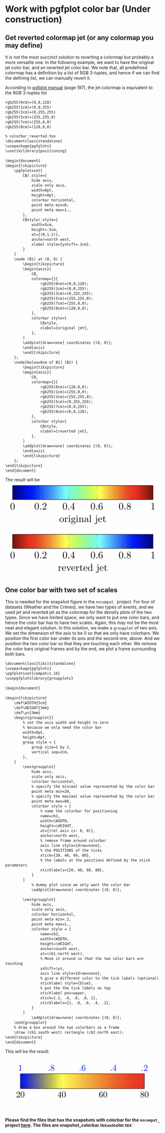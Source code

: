 # Work with pgfplot color bar (Under construction)

## Get reverted colormap jet (or any colormap you may define)
It is not the most succinct solution to reverting a colormap but probably a more versatile one.
In the following example, we want to have the original jet color bar, and an reverted jet color bar. 
We note that, all predefined colormap has a definition by a list of RGB 3-tuples, and hence if we can find the defining list, we can manually revert it.

According to [pgfplot manual](https://mirrors.concertpass.com/tex-archive/graphics/pgf/contrib/pgfplots/doc/pgfplots.pdf#page=194) (page 197), the jet colormap is equivalent to the RGB 3-tuples list
```
rgb255(0cm)=(0,0,128) 
rgb255(1cm)=(0,0,255)
rgb255(3cm)=(0,255,255) 
rgb255(5cm)=(255,255,0) 
rgb255(7cm)=(255,0,0) 
rgb255(8cm)=(128,0,0)
```
```
% colorbar_reverted.tex
\documentclass{standalone}
\usepackage{pgfplots}
\usetikzlibrary{positioning}

\begin{document}
\begin{tikzpicture}
	\pgfplotsset{
		CB/.style={
			hide axis,
			scale only axis,
			width=0pt,
			height=0pt,
			colorbar horizontal, 
			point meta min=0,
			point meta max=1.,
		},
		CBstyle/.style={
			width=5cm,
			height=.5cm,
			at={(0,1.2)},
			anchor=north west,
			xlabel style={yshift=.1cm},	
		}
	}
	\node (B1) at (0, 0) {
		\begin{tikzpicture}
		\begin{axis}[
			CB,
			colormap={}{
				rgb255(0cm)=(0,0,128); 
				rgb255(1cm)=(0,0,255); 
				rgb255(3cm)=(0,255,255); 
				rgb255(5cm)=(255,255,0); 
				rgb255(7cm)=(255,0,0); 
				rgb255(8cm)=(128,0,0);
			},
			colorbar style={
				CBstyle,
				xlabel={original jet},
			},
		]
		\addplot[draw=none] coordinates {(0, 0)};
		\end{axis}
		\end{tikzpicture}
	};
	\node[below=0cm of B1] (B2) {
		\begin{tikzpicture}
		\begin{axis}[
			CB,
			colormap={}{
				rgb255(0cm)=(128,0,0);
				rgb255(1cm)=(255,0,0); 
				rgb255(3cm)=(255,255,0); 
				rgb255(5cm)=(0,255,255); 
				rgb255(7cm)=(0,0,255); 
				rgb255(8cm)=(0,0,128); 
			},
			colorbar style={
				CBstyle,
				xlabel={reverted jet},
			},
		]
		\addplot[draw=none] coordinates {(0, 0)};
		\end{axis}
		\end{tikzpicture}
	};
\end{tikzpicture}
\end{document}
```
The result will be ![reverted color bar](/uploads/colorbar_reverted.png)

## One color bar with two set of scales
This is needed for the snapshot figure in the `nncomput_` project. 
For four of datasets (Weather and the Crimes), we have two types of events, 
and we used jet and reverted jet as the colormap for the density plots of the two types.
Since we have limited space, we only want to put one color bars, 
and hence the color bar has to have two scales. 
Again, this may not be the most neat and elegant solution. 
In this solution, we make a `groupplot` of two axis. 
We set the dimension of the axis to be 0 so that we only have colorbars.
We position the first color bar under its axis and the second one, above. 
And we position the two color bar so that they are touching each other. 
We remove the color bars original frames and by the end, we plot a frame surrounding both bars.
```
\documentclass[tikz]{standalone}
\usepackage{pgfplots}
\pgfplotsset{compat=1.16}
\usepgfplotslibrary{groupplots}

\begin{document}

\begin{tikzpicture}
	\def\WIDTH{5cm}
	\def\HEIGHT{3mm}
	\def\ys{3mm}
	\begin{groupplot}[
		% set the axis width and height to zero
		% because we only need the color bar
		width=0pt, 
		height=0pt,
		group style = {
			group size=1 by 2,
			vertical sep=2cm,
		},
	]
		\nextgroupplot[
			hide axis,
			scale only axis,
			colorbar horizontal,
			% specify the minimal value represented by the color bar
			point meta min=20,
			% specify the maximal value represented by the color bar
			point meta max=80, 
			colorbar style = {
				% name the colorbar for positioning
				name=cb1,
				width=\WIDTH,
				height=\HEIGHT,
				at={(rel axis cs: 0, 0)},
				anchor=north west,
				% remove frame around colorbar
				axis line style={draw=none}, 
				% the POSITIONS of the ticks
				xtick={20, 40, 60, 80}, 
				% the labels at the positions defined by the xtick parameters
				xticklabels={20, 40, 60, 80}, 
			}
		]
			% dummy plot since we only want the color bar
			\addplot[draw=none] coordinates {(0, 0)};
      
		\nextgroupplot[
			hide axis,
			scale only axis,
			colorbar horizontal,
			point meta min=.2,
			point meta max=1.,
			colorbar style = {
				name=cb2,
				width=\WIDTH,
				height=\HEIGHT,
				anchor=south west,
				at=(cb1.north west),
				% Move it around so that the two color bars are touching 
				yshift=\ys,
				axis line style={draw=none},
				% give a different color to the tick labels (optional)
				xticklabel style={blue},
				% put the the tick labels on top
				xticklabel pos=upper,
				xtick={.2, .4, .6, .8, 1},
				xticklabels={1, .8, .6, .4, .2},
			}
		]
			\addplot[draw=none] coordinates {(0, 0)};
	\end{groupplot}
	% draw a box around the two colorbars as a frame
	\draw (cb1.south west) rectangle (cb2.north east);
\end{tikzpicture}
\end{document}

```
This will be the result: ![one color bar two scales](/uploads/one_color_bar_two_scales.png)

**Please find the files that has the snapshots with colorbar for the `nncomput_` project [here](https://github.com/zeroknowledgediscovery/pub_nncomput_/tree/master/tex/Figures). 
The files are snapshot_colorbar.tex` and `color.tex`**
